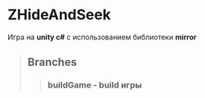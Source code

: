 # ZHideAndSeek
Игра на **unity c#** с использованием библиотеки **mirror**
>## Branches
>> ### buildGame - build игры
